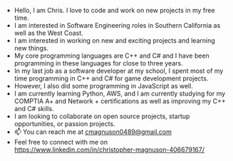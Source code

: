 -  Hello, I am Chris. I love to code and work on new projects in my free time. 
-  I am interested in Software Engineering roles in Southern California as well as the West Coast.
-  I am interested in working on new and exciting projects and learning new things.
-  My core programming languages are C++ and C# and I have been programming in these languages for close to three years. 
-  In my last job as a software developer at my school, I spent most of my time programming in C++ and C# for game development projects. 
-  However, I also did some programming in JavaScript as well. 
-  I am currently learning Python, AWS, and I am currently studying for my COMPTIA A+ and Network + certifications as well as improving my C++ and C# skills. 
-  I am looking to collaborate on open source projects, startup opportunities, or passion projects. 
- 📫 You can reach me at cmagnuson0489@gmail.com
-  Feel free to connect with me on  https://www.linkedin.com/in/christopher-magnuson-406679167/

